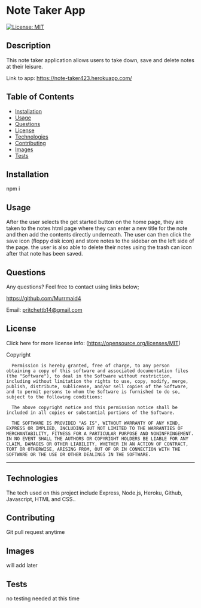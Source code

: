 # Note Taker App

  [![License: MIT](https://img.shields.io/badge/License-MIT-yellow.svg)](https://opensource.org/licenses/MIT) 

## Description

This note taker application allows users to take down, save and delete notes at their leisure.

Link to app: https://note-taker423.herokuapp.com/

## Table of Contents 

  - [Installation](#installation)
  - [Usage](#usage)
  - [Questions](#questions)
  - [License](#license)
  - [Technologies](#technologies)
  - [Contributing](#contributing)
  - [Images](#images)
  - [Tests](#tests)

## Installation

npm i
 
## Usage
After the user selects the get started button on the home page, they are taken to the notes html page where they can enter a new title for the note and then add the contents directly underneath. The user can then click the save icon (floppy disk icon) and store notes to the sidebar on the left side of the page. the user is also able to delete their notes using the trash can icon after that note has been saved. 
 
## Questions
  Any questions? Feel free to contact using links below;

  https://github.com/Murrmaid4
  
  Email: pritchettb14@gmail.com
  
## License
  Click here for more license info: (https://opensource.org/licenses/MIT)

   Copyright 

      Permission is hereby granted, free of charge, to any person obtaining a copy of this software and associated documentation files (the "Software"), to deal in the Software without restriction, including without limitation the rights to use, copy, modify, merge, publish, distribute, sublicense, and/or sell copies of the Software, and to permit persons to whom the Software is furnished to do so, subject to the following conditions:
      
      The above copyright notice and this permission notice shall be included in all copies or substantial portions of the Software.
      
      THE SOFTWARE IS PROVIDED "AS IS", WITHOUT WARRANTY OF ANY KIND, EXPRESS OR IMPLIED, INCLUDING BUT NOT LIMITED TO THE WARRANTIES OF MERCHANTABILITY, FITNESS FOR A PARTICULAR PURPOSE AND NONINFRINGEMENT. IN NO EVENT SHALL THE AUTHORS OR COPYRIGHT HOLDERS BE LIABLE FOR ANY CLAIM, DAMAGES OR OTHER LIABILITY, WHETHER IN AN ACTION OF CONTRACT, TORT OR OTHERWISE, ARISING FROM, OUT OF OR IN CONNECTION WITH THE SOFTWARE OR THE USE OR OTHER DEALINGS IN THE SOFTWARE.

  ---
  
## Technologies

The tech used on this project include Express, Node.js, Heroku, Github, Javascript, HTML and CSS..

## Contributing
 Git pull request anytime 

## Images
will add later
 
## Tests
 no testing needed at this time  

 
